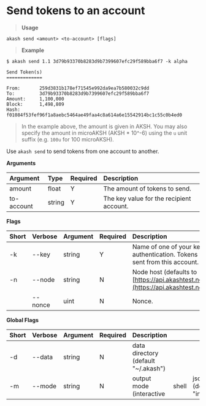 # Send tokens to an account

> **Usage**

```text
akash send <amount> <to-account> [flags]
```

> **Example**

```text
$ akash send 1.1 3d79b93370b8283d9b7399607efc29f589bba6f7 -k alpha

Send Token(s)
=============

From:       259d3831b178ef71545e992da9ea7b580032c9dd
To:         3d79b93370b8283d9b7399607efc29f589bba6f7
Amount:     1,100,000
Block:      1,498,809
Hash:       f01084f53fef96f1a8aebc5464ae49faa4c8a614a6e15542914bc1c55c0b4ed0
```

> In the example above, the amount is given in AKSH. You may also specify the amount in microAKSH \(AKSH \* 10^-6\) using the `u` unit suffix \(e.g. `100u` for 100 microAKSH\).

Use `akash send` to send tokens from one account to another.

**Arguments**

| Argument | Type | Required | Description |
| :--- | :--- | :--- | :--- |
| amount | float | Y | The amount of tokens to send. |
| to-account | string | Y | The key value for the recipient account. |

**Flags**

| Short | Verbose | Argument | Required | Description |
| :--- | :--- | :--- | :--- | :--- |
| -k | --key | string | Y | Name of one of your keys, for authentication. Tokens will be sent from this account. |
| -n | --node | string | N | Node host \(defaults to [https://api.akashtest.net:80](https://api.akashtest.net:80)\). |
|  | --nonce | uint | N | Nonce. |

**Global Flags**

| Short | Verbose | Argument | Required | Description |  |  |
| :--- | :--- | :--- | :--- | :--- | :--- | :--- |
| -d | --data | string | N | data directory \(default "~/.akash"\) |  |  |
| -m | --mode | string | N | output mode \(interactive | shell | json\) \(default "interactive"\) |

